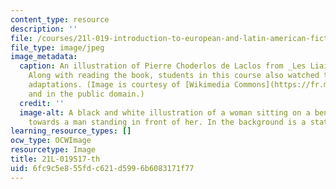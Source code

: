 ```yaml
---
content_type: resource
description: ''
file: /courses/21l-019-introduction-to-european-and-latin-american-fiction-great-books-on-the-page-and-on-the-screen-spring-2017/6fc9c5e855fdc621d5996b6083171f77_21L-019S17-th.jpg
file_type: image/jpeg
image_metadata:
  caption: An illustration of Pierre Choderlos de Laclos from _Les Liaisons dangereuses_.
    Along with reading the book, students in this course also watched two modern film
    adaptations. (Image is courtesy of [Wikimedia Commons](https://fr.m.wikipedia.org/wiki/Fichier:LiaisonsDangereuses_X.jpg)
    and in the public domain.)
  credit: ''
  image-alt: A black and white illustration of a woman sitting on a bench, reaching
    towards a man standing in front of her. In the background is a statue of a cherub.
learning_resource_types: []
ocw_type: OCWImage
resourcetype: Image
title: 21L-019S17-th
uid: 6fc9c5e8-55fd-c621-d599-6b6083171f77
---
```

